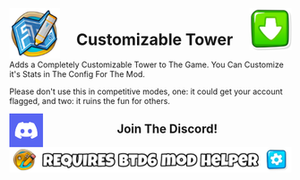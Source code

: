 <a href="https://github.com/CustomizeableTower/CustomizableTower/releases/latest/download/CustomizableTower.dll">
    <img align="left" alt="Icon" height="90" src="Icon.png">
    <img align="right" alt="Download" height="75" src="https://raw.githubusercontent.com/gurrenm3/BTD-Mod-Helper/master/BloonsTD6%20Mod%20Helper/Resources/DownloadBtn.png">
</a>

<h1 align="center">Customizable Tower</h1>

Adds a Completely Customizable Tower to The Game. You Can Customize it's Stats in The Config For The Mod.

Please don't use this in competitive modes, one: it could get your account flagged, and two: it ruins the fun for others.

<a href="https://discord.gg/xegnVEBRuE">
    <img align="left" alt="Discord" height = "60" src="discord.png">
</a>
<h2 align="center"> Join The Discord!</h2>

[![Requires BTD6 Mod Helper](https://raw.githubusercontent.com/gurrenm3/BTD-Mod-Helper/master/banner.png)](https://github.com/gurrenm3/BTD-Mod-Helper#readme)
